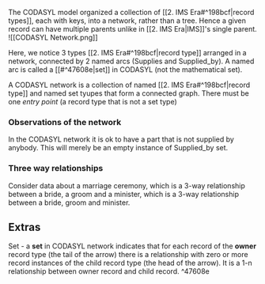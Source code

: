 The CODASYL model organized a collection of [[2. IMS Era#^198bcf|record types]], each with keys, into a network, rather than a tree. Hence a given record can have multiple parents unlike in [[2. IMS Era|IMS]]'s single parent.
![[CODASYL Network.png]]

Here, we notice 3 types [[2. IMS Era#^198bcf|record type]] arranged in a network, connected by 2 named arcs (Supplies and Supplied_by).
A named arc is called a [[#^47608e|set]] in CODASYL (not the mathematical set).

A CODASYL network is a collection of named [[2. IMS Era#^198bcf|record type]] and named set tyupes that form a connected graph. There must be one *entry point* (a record type that is not a set type) 

### Observations of the network
In the CODASYL network it is ok to have a part that is not supplied by anybody. This will merely be an empty instance of Supplied_by set.

### Three way relationships
Consider data about a marriage ceremony, which is a 3-way relationship between a bride, a groom and a minister, which is a 3-way relationship between a bride, groom and minister.

## Extras
Set - a **set** in CODASYL network indicates that for each record of the **owner** record type (the tail of the arrow) there is a relationship with zero or more record instances of the child record type (the head of the arrow). It is a 1-n relationship between owner record and child record. ^47608e
